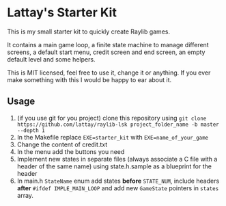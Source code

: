 # Lattay's Starter Kit

This is my small starter kit to quickly create Raylib games.

It contains a main game loop, a finite state machine to manage different screens,
a default start menu, credit screen and end screen, an empty default level and some helpers.

This is MIT licensed, feel free to use it, change it or anything.
If you ever make something with this I would be happy to ear about it.

## Usage

1. (if you use git for you project) clone this repository using `git clone https://github.com/lattay/raylib-lsk project_folder_name -b master --depth 1`
2. In the Makefile replace `EXE=starter_kit` with `EXE=name_of_your_game`
3. Change the content of credit.txt
4. In the menu add the buttons you need
5. Implement new states in separate files (always associate a C file with a header of the same name) using state.h.sample as a blueprint
for the header
6. In main.h `StateName` enum add states **before** `STATE_NUM`, include headers **after** `#ifdef IMPLE_MAIN_LOOP` and add new `GameState` pointers in `states` array.
